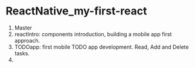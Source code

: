 # ReactNative_my-first-react

1. Master
2. reactIntro: components introduction, building a mobile app first approach.
3. TODOapp: first mobile TODO app development. Read, Add and Delete tasks.
4. 
